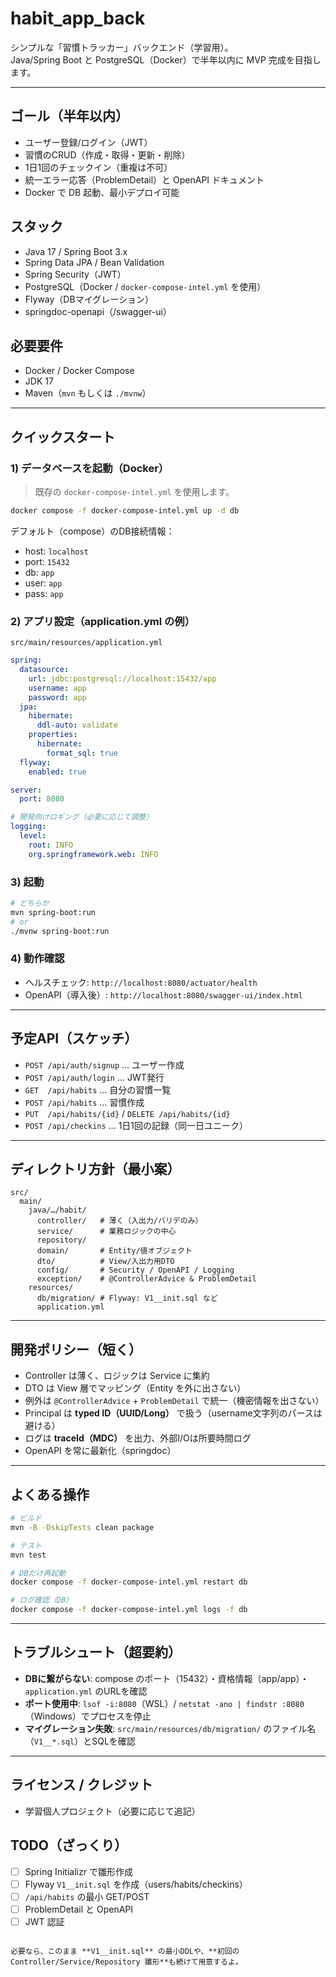 

# habit_app_back

シンプルな「習慣トラッカー」バックエンド（学習用）。  
Java/Spring Boot と PostgreSQL（Docker）で半年以内に MVP 完成を目指します。

---

## ゴール（半年以内）
- ユーザー登録/ログイン（JWT）
- 習慣のCRUD（作成・取得・更新・削除）
- 1日1回のチェックイン（重複は不可）
- 統一エラー応答（ProblemDetail）と OpenAPI ドキュメント
- Docker で DB 起動、最小デプロイ可能

## スタック
- Java 17 / Spring Boot 3.x
- Spring Data JPA / Bean Validation
- Spring Security（JWT）
- PostgreSQL（Docker / `docker-compose-intel.yml` を使用）
- Flyway（DBマイグレーション）
- springdoc-openapi（/swagger-ui）

## 必要要件
- Docker / Docker Compose
- JDK 17
- Maven（`mvn` もしくは `./mvnw`）

---

## クイックスタート

### 1) データベースを起動（Docker）
> 既存の `docker-compose-intel.yml` を使用します。
```bash
docker compose -f docker-compose-intel.yml up -d db
````

デフォルト（compose）のDB接続情報：

* host: `localhost`
* port: `15432`
* db: `app`
* user: `app`
* pass: `app`

### 2) アプリ設定（application.yml の例）

`src/main/resources/application.yml`

```yaml
spring:
  datasource:
    url: jdbc:postgresql://localhost:15432/app
    username: app
    password: app
  jpa:
    hibernate:
      ddl-auto: validate
    properties:
      hibernate:
        format_sql: true
  flyway:
    enabled: true

server:
  port: 8080

# 開発向けロギング（必要に応じて調整）
logging:
  level:
    root: INFO
    org.springframework.web: INFO
```

### 3) 起動

```bash
# どちらか
mvn spring-boot:run
# or
./mvnw spring-boot:run
```

### 4) 動作確認

* ヘルスチェック: `http://localhost:8080/actuator/health`
* OpenAPI（導入後）: `http://localhost:8080/swagger-ui/index.html`

---

## 予定API（スケッチ）

* `POST /api/auth/signup` … ユーザー作成
* `POST /api/auth/login` … JWT発行
* `GET  /api/habits` … 自分の習慣一覧
* `POST /api/habits` … 習慣作成
* `PUT  /api/habits/{id}` / `DELETE /api/habits/{id}`
* `POST /api/checkins` … 1日1回の記録（同一日ユニーク）

---

## ディレクトリ方針（最小案）

```
src/
  main/
    java/…/habit/
      controller/   # 薄く（入出力/バリデのみ）
      service/      # 業務ロジックの中心
      repository/
      domain/       # Entity/値オブジェクト
      dto/          # View/入出力用DTO
      config/       # Security / OpenAPI / Logging
      exception/    # @ControllerAdvice & ProblemDetail
    resources/
      db/migration/ # Flyway: V1__init.sql など
      application.yml
```

---

## 開発ポリシー（短く）

* Controller は薄く、ロジックは Service に集約
* DTO は View 層でマッピング（Entity を外に出さない）
* 例外は `@ControllerAdvice` + `ProblemDetail` で統一（機密情報を出さない）
* Principal は **typed ID（UUID/Long）** で扱う（username文字列のパースは避ける）
* ログは **traceId（MDC）** を出力、外部I/Oは所要時間ログ
* OpenAPI を常に最新化（springdoc）

---

## よくある操作

```bash
# ビルド
mvn -B -DskipTests clean package

# テスト
mvn test

# DBだけ再起動
docker compose -f docker-compose-intel.yml restart db

# ログ確認（DB）
docker compose -f docker-compose-intel.yml logs -f db
```

---

## トラブルシュート（超要約）

* **DBに繋がらない**: compose のポート（15432）・資格情報（app/app）・`application.yml` のURLを確認
* **ポート使用中**: `lsof -i:8080`（WSL）/ `netstat -ano | findstr :8080`（Windows）でプロセスを停止
* **マイグレーション失敗**: `src/main/resources/db/migration/` のファイル名（`V1__*.sql`）とSQLを確認

---

## ライセンス / クレジット

* 学習個人プロジェクト（必要に応じて追記）

## TODO（ざっくり）

* [ ] Spring Initializr で雛形作成
* [ ] Flyway `V1__init.sql` を作成（users/habits/checkins）
* [ ] `/api/habits` の最小 GET/POST
* [ ] ProblemDetail と OpenAPI
* [ ] JWT 認証

```

必要なら、このまま **V1__init.sql** の最小DDLや、**初回の Controller/Service/Repository 雛形**も続けて用意するよ。
```
